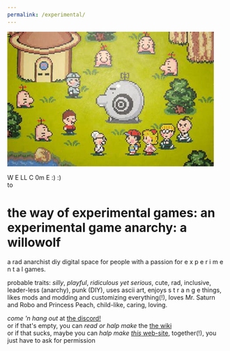 ```yaml
---
permalink: /experimental/
---
```


![](earthbound-mr-saturns.jpg?raw=true)

W E LL C 0m E :) :)  
to  
# the way of experimental games: an experimental game anarchy: a willowolf
a rad anarchist diy digital space for people with a passion for e x p e r i m e n t a l games.

probable traits: *silly*, *playful*, *ridiculous yet serious*, cute, rad, inclusive, leader-less (anarchy), punk (DIY), uses ascii art, enjoys s t r a n g e things, likes mods and modding and customizing everything(!), loves Mr. Saturn and Robo and Princess Peach, child-like, caring, loving.

*come 'n hang out* at [the discord!](https://discord.gg/BsUq9n3)  
or if that's empty, you can *read or halp make* the [the wiki](https://github.com/Rahil627/experimental-game-anarchy/wiki)  
or if that sucks, maybe you can *halp make* [*this* web-site](https://github.com/Rahil627/experimental-game-anarchy/), together(!), you just have to ask for permission
